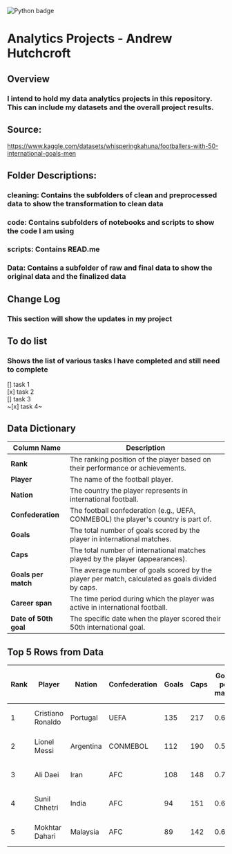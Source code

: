 ![Python badge](https://img.shields.io/badge/Python-3776AB?style=for-the-badge&logo=python&logoColor=white)

# Analytics Projects - Andrew Hutchcroft

## Overview

### I intend to hold my data analytics projects in this repository. This can include my datasets and the overall project results.

## Source:

https://www.kaggle.com/datasets/whisperingkahuna/footballers-with-50-international-goals-men

## Folder Descriptions:

### cleaning: Contains the subfolders of clean and preprocessed data to show the transformation to clean data

### code: Contains subfolders of notebooks and scripts to show the code I am using

### scripts: Contains READ.me

### Data: Contains a subfolder of raw and final data to show the original data and the finalized data

## Change Log

### This section will show the updates in my project

## To do list

### Shows the list of various tasks I have completed and still need to complete

[] task 1  
[x] task 2  
[] task 3  
~[x] task 4~

## Data Dictionary

| **Column Name**       | **Description**                                                                                  |
| --------------------- | ------------------------------------------------------------------------------------------------ |
| **Rank**              | The ranking position of the player based on their performance or achievements.                   |
| **Player**            | The name of the football player.                                                                 |
| **Nation**            | The country the player represents in international football.                                     |
| **Confederation**     | The football confederation (e.g., UEFA, CONMEBOL) the player's country is part of.               |
| **Goals**             | The total number of goals scored by the player in international matches.                         |
| **Caps**              | The total number of international matches played by the player (appearances).                    |
| **Goals per match**   | The average number of goals scored by the player per match, calculated as goals divided by caps. |
| **Career span**       | The time period during which the player was active in international football.                    |
| **Date of 50th goal** | The specific date when the player scored their 50th international goal.                          |

## Top 5 Rows from Data

| **Rank** | **Player**        | **Nation** | **Confederation** | **Goals** | **Caps** | **Goals per match** | **Career span** | **Date of 50th goal** |
| -------- | ----------------- | ---------- | ----------------- | --------- | -------- | ------------------- | --------------- | --------------------- |
| 1        | Cristiano Ronaldo | Portugal   | UEFA              | 135       | 217      | 0.62                | 2003-           | 26-Jun-14             |
| 2        | Lionel Messi      | Argentina  | CONMEBOL          | 112       | 190      | 0.59                | 2005-           | 29-Mar-16             |
| 3        | Ali Daei          | Iran       | AFC               | 108       | 148      | 0.73                | 1993-2006       | 9-Jan-00              |
| 4        | Sunil Chhetri     | India      | AFC               | 94        | 151      | 0.62                | 2005-2024       | 31-Dec-15             |
| 5        | Mokhtar Dahari    | Malaysia   | AFC               | 89        | 142      | 0.63                | 1972-1985       | 22-Aug-76             |
